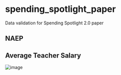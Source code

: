 # spending_spotlight_paper
 Data validation for Spending Spotlight 2.0 paper
 
 ## NAEP
 
 ## Average Teacher Salary
![image](https://user-images.githubusercontent.com/47952522/225333310-3e17f886-aa25-4089-a228-b1bd2956fee2.png)
